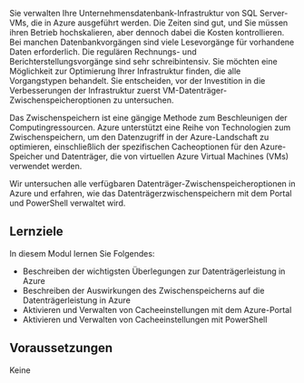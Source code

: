 Sie verwalten Ihre Unternehmensdatenbank-Infrastruktur von SQL Server-VMs, die in Azure ausgeführt werden. Die Zeiten sind gut, und Sie müssen ihren Betrieb hochskalieren, aber dennoch dabei die Kosten kontrollieren. Bei manchen Datenbankvorgängen sind viele Lesevorgänge für vorhandene Daten erforderlich. Die regulären Rechnungs- und Berichterstellungsvorgänge sind sehr schreibintensiv. Sie möchten eine Möglichkeit zur Optimierung Ihrer Infrastruktur finden, die alle Vorgangstypen behandelt. Sie entscheiden, vor der Investition in die Verbesserungen der Infrastruktur zuerst VM-Datenträger-Zwischenspeicheroptionen zu untersuchen.

Das Zwischenspeichern ist eine gängige Methode zum Beschleunigen der Computingressourcen. Azure unterstützt eine Reihe von Technologien zum Zwischenspeichern, um den Datenzugriff in der Azure-Landschaft zu optimieren, einschließlich der spezifischen Cacheoptionen für den Azure-Speicher und Datenträger, die von virtuellen Azure Virtual Machines (VMs) verwendet werden.

Wir untersuchen alle verfügbaren Datenträger-Zwischenspeicheroptionen in Azure und erfahren, wie das Datenträgerzwischenspeichern mit dem Portal und PowerShell verwaltet wird.

## <a name="learning-objectives"></a>Lernziele

In diesem Modul lernen Sie Folgendes:

- Beschreiben der wichtigsten Überlegungen zur Datenträgerleistung in Azure
- Beschreiben der Auswirkungen des Zwischenspeicherns auf die Datenträgerleistung in Azure
- Aktivieren und Verwalten von Cacheeinstellungen mit dem Azure-Portal
- Aktivieren und Verwalten von Cacheeinstellungen mit PowerShell

## <a name="prerequisites"></a>Voraussetzungen  

Keine